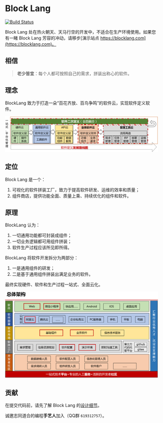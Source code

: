 ﻿# Block Lang

[![Build Status](https://travis-ci.org/blocklang/blocklang.com.svg?branch=master)](https://travis-ci.org/blocklang/blocklang.com)

Block Lang 处在热火朝天、天马行空的开发中，不适合在生产环境使用。如果您有一睹 Block Lang 芳容的冲动，请移步[演示站点 https://blocklang.com](https://blocklang.com)。

## 相信

> **老少皆宜**：每个人都可按照自己的需求，拼装出称心的软件。

## 理念

BlockLang 致力于打造一朵“百花齐放、百鸟争鸣”的软件云，实现软件定义软件。

![Block Lang Idea](docs/spec/images/blocklang-idea.png)

## 定位

Block Lang 是一个：

1. 可视化的软件拼装工厂，致力于提高软件研发、运维的效率和质量；
2. 组件商店，提供功能全面、质量上乘、持续优化的组件和软件。

## 原理

BlockLang 认为：

1. 一切通用功能都可封装成组件；
2. 一切业务逻辑都可用组件拼装；
3. 软件生产过程应该所见即所得。

BlockLang 将软件开发拆分为两部分：

1. 一是通用组件的研发；
2. 二是基于通用组件拼装出满足业务的软件。

最终实现硬件、软件和生产过程一站式、全面云化。

![Block Lang Architecture](docs/spec/images/blocklang-architecture.png)

## 贡献

在提交代码前，请先了解 Block Lang 的[设计细节](./doc/program.md)。

诚邀志同道合的编程**手艺人**加入（QQ群 `619312757`）。